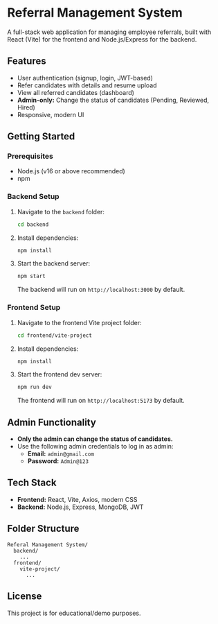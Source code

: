 # Referral Management System

A full-stack web application for managing employee referrals, built with React (Vite) for the frontend and Node.js/Express for the backend.

## Features
- User authentication (signup, login, JWT-based)
- Refer candidates with details and resume upload
- View all referred candidates (dashboard)
- **Admin-only:** Change the status of candidates (Pending, Reviewed, Hired)
- Responsive, modern UI

## Getting Started

### Prerequisites
- Node.js (v16 or above recommended)
- npm

### Backend Setup
1. Navigate to the `backend` folder:
   ```sh
   cd backend
   ```
2. Install dependencies:
   ```sh
   npm install
   ```
3. Start the backend server:
   ```sh
   npm start
   ```
   The backend will run on `http://localhost:3000` by default.

### Frontend Setup
1. Navigate to the frontend Vite project folder:
   ```sh
   cd frontend/vite-project
   ```
2. Install dependencies:
   ```sh
   npm install
   ```
3. Start the frontend dev server:
   ```sh
   npm run dev
   ```
   The frontend will run on `http://localhost:5173` by default.

## Admin Functionality
- **Only the admin can change the status of candidates.**
- Use the following admin credentials to log in as admin:
  - **Email:** `admin@gmail.com`
  - **Password:** `Admin@123`

## Tech Stack
- **Frontend:** React, Vite, Axios, modern CSS
- **Backend:** Node.js, Express, MongoDB, JWT

## Folder Structure
```
Referal Management System/
  backend/
    ...
  frontend/
    vite-project/
      ...
```

## License
This project is for educational/demo purposes.
